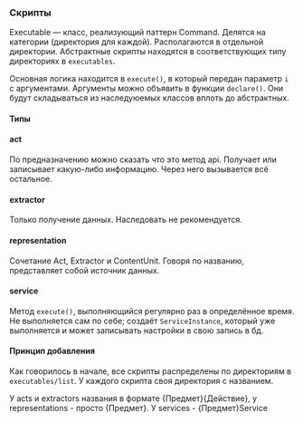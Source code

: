 ### Скрипты

Executable — класс, реализующий паттерн Command. Делятся на категории (директория для каждой). Располагаются в отдельной директории. Абстрактные скрипты находятся в соответствующих типу директориях в `executables`.

Основная логика находится в `execute()`, в который передан параметр `i` с аргументами. Аргументы можно объявить в функции `declare()`. Они будут складываться из наследуюемых классов вплоть до абстрактных.

#### Типы

#### act

По предназначению можно сказать что это метод api. Получает или записывает какую-либо информацию. Через него вызывается всё остальное.

#### extractor

Только получение данных. Наследовать не рекомендуется.

#### representation

Сочетание Act, Extractor и ContentUnit. Говоря по названию, представляет собой источник данных.

#### service

Метод `execute()`, выполняющийся регулярно раз в определённое время. Не выполняется сам по себе; создаёт `ServiceInstance`, который уже выполняется и может записывать настройки в свою запись в бд.

#### Принцип добавления

Как говорилось в начале, все скрипты распределены по директориям в `executables/list`. У каждого скрипта своя директория с названием.

У acts и extractors названия в формате {Предмет}{Действие}, у representations - просто {Предмет}. У services - {Предмет}Service

